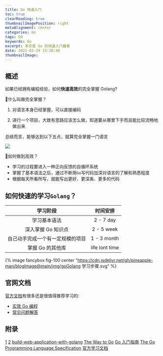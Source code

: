 ```yaml
---
title: Go 快速入门
toc: true
clearReading: true
thumbnailImagePosition: right
metaAlignment: center
categories: Go
tags: GO
keywords: Go
excerpt: 本文是 Go 的快速入门篇章
date: 2022-03-29 15:28:40
thumbnailImage:
---
```


<!-- toc -->

## 概述

如果已经拥有编程经验，如何**快速高效**的完全掌握 Golang?

:thinking:什么叫做完全掌握？

1. 对语言本身已经掌握，可以直接编码

2. 进行一个项目，大致有思路应该怎么做，知道要从哪里下手而且能比较流畅地做出来

总结而言，能够达到以下五点，就算完全掌握一门语言

![](https://cdn.jsdelivr.net/gh/pineapple-man/blogImage@main/img/go如何算完全掌握一门语言？.svg)

:thinking:如何做到高效？

- 学习的过程要进入一种正向反馈的自循环系统
- 掌握了基本语法之后，通过不断用`Go`写代码加深对语言的了解和熟悉程度
- 根据每天所看所写，就能写出更好、更深奥、更多的代码

## 如何快速的学习`Golang`？

|             学习阶段             |    时间安排    |
| :------------------------------: | :------------: |
|           学习基本语法           |   2 - 7 day    |
|        深入掌握 Go 知识点        |   2 - 5 week   |
| 自己动手完成一个有一定规模的项目 |  1 - 3 month   |
|         掌握 Go 的其他库         | life lont time |

{% image fancybox fig-100  center "https://cdn.jsdelivr.net/gh/pineapple-man/blogImage@main/img/goGolang 学习步骤.svg" %}

## 官网文档

[官方文档](https://go-zh.org/doc/)有很多还是很值得推荐学习的:

- [实效 Go 编程](https://go-zh.org/doc/effective_go.html)
- [常见问题解答](https://go-zh.org/doc/faq)

## 附录

[1](https://www.cnblogs.com/code-craftsman/p/12515802.html)
[2](https://books.studygolang.com/gobyexample/)
[build-web-application-with-golang](https://github.com/astaxie/build-web-application-with-golang)
[The Way to Go](https://github.com/unknwon/the-way-to-go_ZH_CN)
[Go 入门指南](https://learnku.com/docs/the-way-to-go)
[The Go Programming Language Specification](https://go.dev/ref/spec)
[官方学习文档](https://tour.golang.org/welcome)
